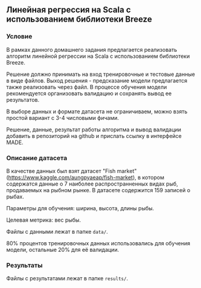 ## Линейная регрессия на Scala с использованием библиотеки Breeze

### Условие
В рамках данного домашнего задания предлагается реализовать алгоритм линейной регрессии на Scala с использованием библиотеки Breeze.

Решение должно принимать на вход тренировочные и тестовые данные в виде файлов. 
Выход решения - предсказание модели предлагается также реализовать через файл. 
В процессе обучения модели рекомендуется организовать валидацию и сохранять вывод ее результатов.

В выборе данных и формате датасета не ограничиваем, можно взять простой вариант с 3-4 числовыми фичами.

Решение, данные, результат работы алгоритма и вывод валидации добавить в репозиторий на github и прислать ссылку в интерфейсе MADE.

### Описание датасета
В качестве данных был взят датасет "Fish market" (https://www.kaggle.com/aungpyaeap/fish-market), 
в котором содержатся данные о 7 наиболее распространненных видах рыб, продаваемых на рыбном рынке.
В датасете содержится 159 записей о рыбах.

Параметры для обучения: ширина, высота, длины рыбы.

Целевая метрика: вес рыбы.

Файлы с данными лежат в папке ```data/```.

80% процентов тренировочных данных использовались для обучения модели, остальные 20% для её валидации.

### Результаты

Файлы с результатами лежат в папке ```results/```.
